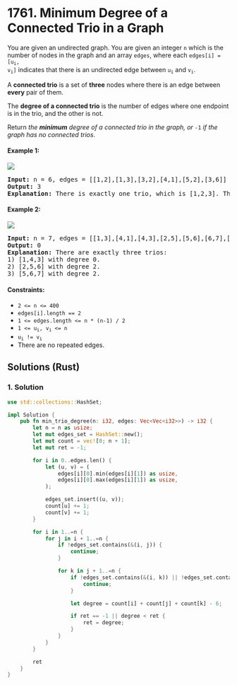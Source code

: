 # 1761. Minimum Degree of a Connected Trio in a Graph
You are given an undirected graph. You are given an integer `n` which is the number of nodes in the graph and an array `edges`, where each <code>edges[i] = [u<sub>i</sub>, v<sub>i</sub>]</code> indicates that there is an undirected edge between <code>u<sub>i</sub></code> and <code>v<sub>i</sub></code>.

A **connected trio** is a set of **three** nodes where there is an edge between **every** pair of them.

The **degree of a connected trio** is the number of edges where one endpoint is in the trio, and the other is not.

Return *the **minimum** degree of a connected trio in the graph, or* `-1` *if the graph has no connected trios*.

#### Example 1:
![](https://assets.leetcode.com/uploads/2021/01/26/trios1.png)
<pre>
<strong>Input:</strong> n = 6, edges = [[1,2],[1,3],[3,2],[4,1],[5,2],[3,6]]
<strong>Output:</strong> 3
<strong>Explanation:</strong> There is exactly one trio, which is [1,2,3]. The edges that form its degree are bolded in the figure above.
</pre>

#### Example 2:
![](https://assets.leetcode.com/uploads/2021/01/26/trios2.png)
<pre>
<strong>Input:</strong> n = 7, edges = [[1,3],[4,1],[4,3],[2,5],[5,6],[6,7],[7,5],[2,6]]
<strong>Output:</strong> 0
<strong>Explanation:</strong> There are exactly three trios:
1) [1,4,3] with degree 0.
2) [2,5,6] with degree 2.
3) [5,6,7] with degree 2.
</pre>

#### Constraints:
* `2 <= n <= 400`
* `edges[i].length == 2`
* `1 <= edges.length <= n * (n-1) / 2`
* <code>1 <= u<sub>i</sub>, v<sub>i</sub> <= n</code>
* <code>u<sub>i</sub> != v<sub>i</sub></code>
* There are no repeated edges.

## Solutions (Rust)

### 1. Solution
```Rust
use std::collections::HashSet;

impl Solution {
    pub fn min_trio_degree(n: i32, edges: Vec<Vec<i32>>) -> i32 {
        let n = n as usize;
        let mut edges_set = HashSet::new();
        let mut count = vec![0; n + 1];
        let mut ret = -1;

        for i in 0..edges.len() {
            let (u, v) = (
                edges[i][0].min(edges[i][1]) as usize,
                edges[i][0].max(edges[i][1]) as usize,
            );

            edges_set.insert((u, v));
            count[u] += 1;
            count[v] += 1;
        }

        for i in 1..=n {
            for j in i + 1..=n {
                if !edges_set.contains(&(i, j)) {
                    continue;
                }

                for k in j + 1..=n {
                    if !edges_set.contains(&(i, k)) || !edges_set.contains(&(j, k)) {
                        continue;
                    }

                    let degree = count[i] + count[j] + count[k] - 6;

                    if ret == -1 || degree < ret {
                        ret = degree;
                    }
                }
            }
        }

        ret
    }
}
```
